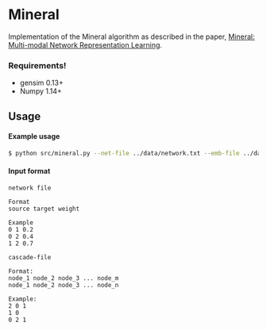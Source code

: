 # Mineral
Implementation of the Mineral algorithm as described in the paper, 
[Mineral: Multi-modal Network Representation Learning](https://zekarias-tilahun.github.io/zack/publications/mineral-mod2018.pdf).
### Requirements!
  - gensim 0.13+
  - Numpy 1.14+
## Usage
#### Example usage
```sh
$ python src/mineral.py --net-file ../data/network.txt --emb-file ../data/cascades.txt
```

#### Input format
`network file`

```text
Format
source target weight

Example
0 1 0.2
0 2 0.4
1 2 0.7
```

`cascade-file`

```text
Format:
node_1 node_2 node_3 ... node_m
node_1 node_2 node_3 ... node_n

Example:
2 0 1
1 0
0 2 1
```